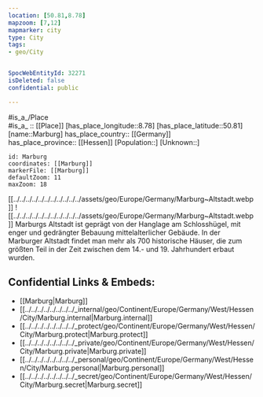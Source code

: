 ```yaml
---
location: [50.81,8.78] 
mapzoom: [7,12] 
mapmarker: city 
type: City
tags:
- geo/City


SpocWebEntityId: 32271
isDeleted: false
confidential: public

---
```

#is_a_/Place  
#is_a_ :: [[Place]] 
[has_place_longitude::8.78] 
[has_place_latitude::50.81] 
[name::Marburg] 
has_place_country:: [[Germany]]  
has_place_province:: [[Hessen]] 
[Population::] 
[Unknown::] 


```leaflet
id: Marburg
coordinates: [[Marburg]] 
markerFile: [[Marburg]] 
defaultZoom: 11 
maxZoom: 18
```


[[../../../../../../../../../../../assets/geo/Europe/Germany/Marburg~Altstadt.webp]]
![[../../../../../../../../../../../assets/geo/Europe/Germany/Marburg~Altstadt.webp]]
Marburgs Altstadt ist geprägt von der Hanglage am Schlosshügel, 
mit enger und gedrängter Bebauung mittelalterlicher Gebäude. 
In der Marburger Altstadt findet man mehr als 700 historische Häuser, 
die zum größten Teil in der Zeit zwischen dem 14.- und 19. Jahrhundert erbaut wurden.

## Confidential Links & Embeds: 
- [[Marburg|Marburg]]  
- [[../../../../../../../../_internal/geo/Continent/Europe/Germany/West/Hessen/City/Marburg.internal|Marburg.internal]] 
- [[../../../../../../../../_protect/geo/Continent/Europe/Germany/West/Hessen/City/Marburg.protect|Marburg.protect]] 
- [[../../../../../../../../_private/geo/Continent/Europe/Germany/West/Hessen/City/Marburg.private|Marburg.private]] 
- [[../../../../../../../../_personal/geo/Continent/Europe/Germany/West/Hessen/City/Marburg.personal|Marburg.personal]] 
- [[../../../../../../../../_secret/geo/Continent/Europe/Germany/West/Hessen/City/Marburg.secret|Marburg.secret]] 
